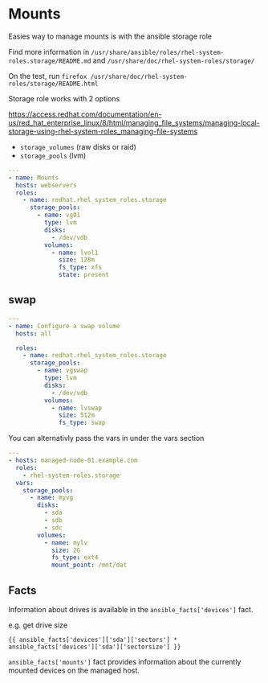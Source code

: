 # Mounts

Easies way to manage mounts is with the ansible storage role

Find more information in `/usr/share/ansible/roles/rhel-system-roles.storage/README.md` and `/usr/share/doc/rhel-system-roles/storage/`

On the test, run `firefox /usr/share/doc/rhel-system-roles/storage/README.html`


Storage role works with 2 options

https://access.redhat.com/documentation/en-us/red_hat_enterprise_linux/8/html/managing_file_systems/managing-local-storage-using-rhel-system-roles_managing-file-systems


- `storage_volumes` (raw disks or raid)
- `storage_pools` (lvm)



```yaml
---
- name: Mounts
  hosts: webservers
  roles:
    - name: redhat.rhel_system_roles.storage
      storage_pools:
        - name: vg01
          type: lvm
          disks:
            - /dev/vdb
          volumes:
            - name: lvol1
              size: 128m
              fs_type: xfs
              state: present
```




## swap

```yaml
---
- name: Configure a swap volume
  hosts: all

  roles:
    - name: redhat.rhel_system_roles.storage
      storage_pools:
        - name: vgswap
          type: lvm
          disks:
            - /dev/vdb
          volumes:
            - name: lvswap
              size: 512m
              fs_type: swap
```


You can alternativly pass the vars in under the vars section

```yaml
---
- hosts: managed-node-01.example.com
  roles:
    - rhel-system-roles.storage
  vars:
    storage_pools:
      - name: myvg
        disks:
          - sda
          - sdb
          - sdc
        volumes:
          - name: mylv
            size: 2G
            fs_type: ext4
            mount_point: /mnt/dat
```


## Facts

Information about drives is available in the `ansible_facts['devices']` fact.

e.g. get drive size

```
{{ ansible_facts['devices']['sda']['sectors'] * ansible_facts['devices']['sda']['sectorsize'] }}
```

`ansible_facts['mounts']` fact provides information about the currently mounted devices on the managed host.

